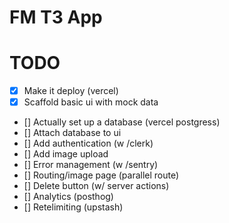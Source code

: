 # FM T3 App

# TODO

- [x] Make it deploy (vercel)
- [x] Scaffold basic ui with mock data
- [] Actually set up a database (vercel postgress)
- [] Attach database to ui
- [] Add authentication (w /clerk)
- [] Add image upload
- [] Error management (w /sentry)
- [] Routing/image page (parallel route)
- [] Delete button (w/ server actions)
- [] Analytics (posthog)
- [] Retelimiting (upstash)
